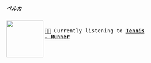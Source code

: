 ##### ベルカ


[<img align="left" width="100" height="100" src="https:&#x2F;&#x2F;lastfm.freetls.fastly.net&#x2F;i&#x2F;u&#x2F;174s&#x2F;47fbd156883d32518f4360e71bde2384.jpg">](https://www.youtube.com/results?search_query=Tennis+Runner)
<big><pre>
<small>
</br>🎵🎶  Currently listening to <b>[Tennis - Runner](https://www.youtube.com/results?search_query=Tennis+Runner)</b></br></br>                                                                                            <img alight="right" src="https://user-images.githubusercontent.com/49416514/174639013-df8a6ddc-3187-4058-9452-867a4756a213.gif" width="12" height="12"/>
</small></pre></big>

